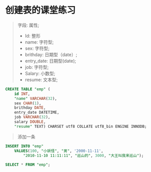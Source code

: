 # 创建表的课堂练习

> 字段:  属性;  <br> 
> - Id:  整形 <br>
> - name:  字符型; <br>
> - sex:  字符型;  <br>
> - brithday:  日期型（date）;  <br>
> - entry_date:  日期型(date);  <br>
> - job:  字符型;  <br>
> - Salary:  小数型;   <br>
> - resume:  文本型;  <br>
```sql
CREATE TABLE "emp" (
	id INT,
	"name" VARCHAR(32),
	sex CHAR(1), 
	brithday DATE,
	entry_date DATETIME,
	job VARCHAR(32),
	salary DOUBLE,
	"resume" TEXT) CHARSET utf8 COLLATE utf8_bin ENGINE INNODB;
```

> 添加一条
>
```sql
INSERT INTO "emp"
	VALUES(100, "小妖怪", "男", '2000-11-11', 
		"2010-11-10 11:11:11", "巡山的", 3000, "大王叫我来巡山");
		
SELECT * FROM "emp";
```